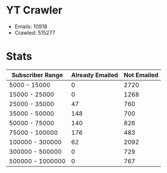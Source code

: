 # YT Crawler
- Emails: 10918
- Crawled: 515277

# Stats
| Subscriber Range  | Already Emailed | Not Emailed |
|-------|-------|-------|
| 5000 - 15000 | 0 | 2720 |
| 15000 - 25000 | 0 | 1268 |
| 25000 - 35000 | 47 | 760 |
| 35000 - 50000 | 148 | 700 |
| 50000 - 75000 | 140 | 826 |
| 75000 - 100000 | 176 | 483 |
| 100000 - 300000 | 62 | 2092 |
| 300000 - 500000 | 0 | 729 |
| 500000 - 1000000 | 0 | 767 |

